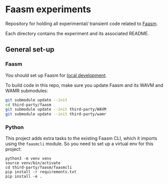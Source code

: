 # Faasm experiments

Repository for holding all experimental/ transient code related to 
[Faasm](https://github.com/lsds/Faasm.git).

Each directory contains the experiment and its associated README.

## General set-up

### Faasm

You should set up Faasm for 
[local development](https://github.com/lsds/Faasm/blob/master/docs/local_dev.md).

To build code in this repo, make sure you update Faasm and its WAVM and WAMR submodules:

```bash
git submodule update --init
cd third-party/faasm
git submodule update --init third-party/WAVM
git submodule update --init third-party/wamr
``` 

### Python

This project adds extra tasks to the existing Faasm CLI, which it imports
using the `faasmcli` module. So you need to set up a virtual env for this project:

```
python3 -m venv venv
source venv/bin/activate
cd third-party/faasm/faasmcli
pip install -r requirements.txt 
pip install -e .
```
